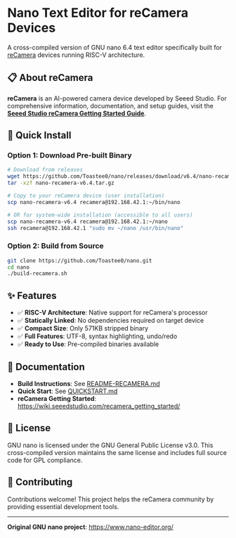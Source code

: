 # Nano Text Editor for reCamera Devices

A cross-compiled version of GNU nano 6.4 text editor specifically built for [reCamera](https://wiki.seeedstudio.com/recamera_intro/) devices running RISC-V architecture.

## 📋 About reCamera

**reCamera** is an AI-powered camera device developed by Seeed Studio. For comprehensive information, documentation, and setup guides, visit the **[Seeed Studio reCamera Getting Started Guide](https://wiki.seeedstudio.com/recamera_getting_started/)**.

## 🚀 Quick Install

### Option 1: Download Pre-built Binary
```bash
# Download from releases
wget https://github.com/Toastee0/nano/releases/download/v6.4/nano-recamera-v6.4.tar.gz
tar -xzf nano-recamera-v6.4.tar.gz

# Copy to your reCamera device (user installation)
scp nano-recamera-v6.4 recamera@192.168.42.1:~/bin/nano

# OR for system-wide installation (accessible to all users)
scp nano-recamera-v6.4 recamera@192.168.42.1:~/nano
ssh recamera@192.168.42.1 "sudo mv ~/nano /usr/bin/nano"
```

### Option 2: Build from Source
```bash
git clone https://github.com/Toastee0/nano.git
cd nano
./build-recamera.sh
```

## ✨ Features

- ✅ **RISC-V Architecture**: Native support for reCamera's processor
- ✅ **Statically Linked**: No dependencies required on target device  
- ✅ **Compact Size**: Only 571KB stripped binary
- ✅ **Full Features**: UTF-8, syntax highlighting, undo/redo
- ✅ **Ready to Use**: Pre-compiled binaries available

## 📖 Documentation

- **Build Instructions**: See [README-RECAMERA.md](README-RECAMERA.md)
- **Quick Start**: See [QUICKSTART.md](QUICKSTART.md)
- **reCamera Getting Started**: https://wiki.seeedstudio.com/recamera_getting_started/

## 📜 License

GNU nano is licensed under the GNU General Public License v3.0. This cross-compiled version maintains the same license and includes full source code for GPL compliance.

## 🤝 Contributing

Contributions welcome! This project helps the reCamera community by providing essential development tools.

---

**Original GNU nano project**: https://www.nano-editor.org/
